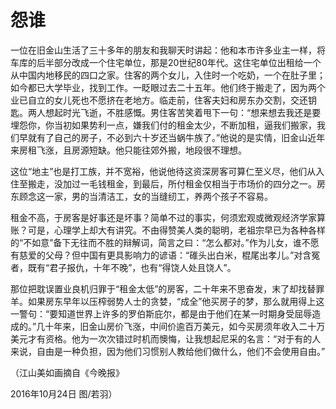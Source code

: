 # 怨谁

一位在旧金山生活了三十多年的朋友和我聊天时讲起：他和本市许多业主一样，将车库的后半部分改成一个住宅单位，那是20世纪80年代。这住宅单位出租给一个从中国内地移民的四口之家。住客的两个女儿，入住时一个吃奶，一个在肚子里；如今都已大学毕业，找到工作。一眨眼过去二十五年。他们终于搬走了，因为两个业已自立的女儿死也不愿挤在老地方。临走前，住客夫妇和房东办交割，交还钥匙。两人想起时光飞逝，不胜感慨。男住客苦笑着甩下一句：“想来想去我还是要埋怨你，你当初如果势利一点，嫌我们付的租金太少，不断加租，逼我们搬家，我们早就有了自己的房子，不必到六十岁还当蜗牛族了。”他说的是实情，旧金山近年来房租飞涨，且房源短缺。他只能往郊外搬，地段很不理想。 

这位“地主”也是打工族，并不宽裕，他说他待这资深房客可算仁至义尽，他们从入住至搬走，没加过一毛钱租金，到最后，所付租金仅相当于市场价的四分之一。房东顾念这一家，男的当清洁工，女的当缝纫工，养两个孩子不容易。 

租金不高，于房客是好事还是坏事？简单不过的事实，何须宏观或微观经济学家算账？可是，心理学上却大有讲究。不由得赞美人类的聪明，老祖宗早已为各种各样的“不如意”备下无往而不胜的辩解词，简言之曰：“怎么都对。”作为儿女，谁不愿有慈爱的父母？但中国有更具影响力的谚语：“碓头出白米，棍尾出孝儿。”对含冤者，既有“君子报仇，十年不晚”，也有“得饶人处且饶人”。 

那位把耽误置业良机归罪于“租金太低”的房客，二十年来不思奋发，末了却找替罪羊。如果房东早年以压榨弱势人士的贪婪，“成全”他买房子的梦，那么就用得上这一警句：“要知道世界上许多的罗伯斯庇尔，都是由于他们在某一时期身受屈辱造成的。”几十年来，旧金山房价飞涨，中间价逾百万美元，如今买房须年收入二十万美元才有资格。他为一次次错过时机而懊悔，让我想起尼采的名言：“对于有的人来说，自由是一种负担，因为他们习惯别人教给他们做什么，他们不会使用自由。” 

（江山美如画摘自《今晚报》 

2016年10月24日 图/若羽）